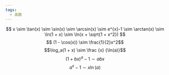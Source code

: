 ```yaml
---
tags:
  - 高数
---
```


$$ x \sim \tan(x) \sim \sin(x) \sim \arcsin(x) \sim e^{x}-1 \sim \arctan(x) \sim \ln(1 + x) \sim \ln(x + \sqrt{1 + x^2}) $$$$ (1 - \cos(x)) \sim \frac{1}{2}x^2$$$$\log_a(1 + x) \sim  \frac {x} {\ln(a)}$$  $$  (1 + bx)^a - 1  \sim a b x$$ $$ a^x - 1 \sim x \ln(a) $$

